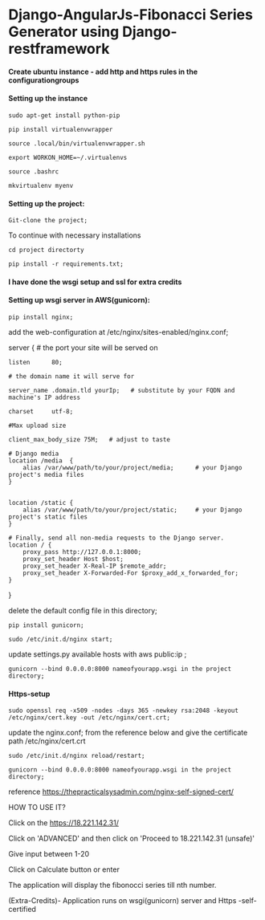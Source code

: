 # Django-AngularJs-Fibonacci Series Generator using Django-restframework

#### Create ubuntu instance - add http and https rules in the configurationgroups

#### Setting up the instance
```
sudo apt-get install python-pip
```
```
pip install virtualenvwrapper
```
```
source .local/bin/virtualenvwrapper.sh
```

```
export WORKON_HOME=~/.virtualenvs
```

```
source .bashrc
```

```
mkvirtualenv myenv
```


#### Setting up the project:


```
Git-clone the project;
```


To continue with necessary installations  
```
cd project directorty
```

```
pip install -r requirements.txt;
```

#### I have done the wsgi setup and ssl for extra credits

#### Setting up wsgi server in AWS(gunicorn):

```
pip install nginx;
```

add the web-configuration at /etc/nginx/sites-enabled/nginx.conf;

server {
    # the port your site will be served on

    listen      80;

    # the domain name it will serve for

    server_name .domain.tld yourIp;   # substitute by your FQDN and machine's IP address

    charset     utf-8;

    #Max upload size

    client_max_body_size 75M;   # adjust to taste

    # Django media
    location /media  {
        alias /var/www/path/to/your/project/media;      # your Django project's media files
    }


    location /static {
        alias /var/www/path/to/your/project/static;     # your Django project's static files
    }

    # Finally, send all non-media requests to the Django server.
    location / {
        proxy_pass http://127.0.0.1:8000;
        proxy_set_header Host $host;
        proxy_set_header X-Real-IP $remote_addr;
        proxy_set_header X-Forwarded-For $proxy_add_x_forwarded_for;
    }
}


delete the default config file in this directory;
```
pip install gunicorn;
```
```
sudo /etc/init.d/nginx start;
```

update settings.py available hosts with aws public:ip ;

```
gunicorn --bind 0.0.0.0:8000 nameofyourapp.wsgi in the project directory;
```

#### Https-setup
```
sudo openssl req -x509 -nodes -days 365 -newkey rsa:2048 -keyout /etc/nginx/cert.key -out /etc/nginx/cert.crt;
```

update the nginx.conf;
from the reference below and give the certificate path /etc/nginx/cert.crt

```
sudo /etc/init.d/nginx reload/restart;
```

```
gunicorn --bind 0.0.0.0:8000 nameofyourapp.wsgi in the project directory;
```


reference
https://thepracticalsysadmin.com/nginx-self-signed-cert/


HOW TO USE IT?

Click on the https://18.221.142.31/

Click on 'ADVANCED' and then click on 'Proceed to 18.221.142.31 (unsafe)'

Give input between 1-20

Click on Calculate button or enter

The application will display the fibonocci series till nth number.

(Extra-Credits)- Application runs on wsgi(gunicorn) server and Https -self-certified


